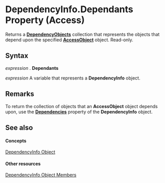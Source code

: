 
# DependencyInfo.Dependants Property (Access)

Returns a  **[DependencyObjects](f146e414-ffda-d69f-73f2-992ab660c6c8.md)** collection that represents the objects that depend upon the specified **[AccessObject](8a770b33-5bff-120a-6707-ca214ee5ced3.md)** object. Read-only.


## Syntax

 _expression_ . **Dependants**

 _expression_ A variable that represents a **DependencyInfo** object.


## Remarks

To return the collection of objects that an  **AccessObject** object depends upon, use the **[Dependencies](412c0237-464b-0790-5518-1266d9ded8a9.md)** property of the **DependencyInfo** object.


## See also


#### Concepts


[DependencyInfo Object](46ccdc3f-0101-5d81-8c01-ac37f139a2bc.md)
#### Other resources


[DependencyInfo Object Members](be4e20e3-4d1d-f38f-f90b-62cf1ce2a982.md)
